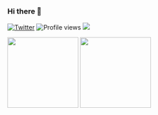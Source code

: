 ### Hi there 👋

[![Twitter](https://img.shields.io/twitter/url.svg?label=Follow%20%40akmalhisyammm&style=social&url=https%3A%2F%2Ftwitter.com%2Fakmalhisyammm)](https://twitter.com/akmalhisyammm)
![Profile views](https://komarev.com/ghpvc/?username=akmalhisyammm)
![](https://hit.yhype.me/github/profile?user_id=74256288)

<div>
  <img height="160" src="https://github-readme-stats.vercel.app/api?username=akmalhisyammm&show_icons=true&theme=react&count_private=true&hide=contribs" />
  <img height="160" src="https://github-readme-stats.vercel.app/api/top-langs/?username=akmalhisyammm&layout=compact&theme=react&hide=php&langs_count=6" />
</div>

<!--
**akmalhisyammm/akmalhisyammm** is a ✨ _special_ ✨ repository because its `README.md` (this file) appears on your GitHub profile.

Here are some ideas to get you started:

- 🔭 I’m currently working on ...
- 🌱 I’m currently learning ...
- 👯 I’m looking to collaborate on ...
- 🤔 I’m looking for help with ...
- 💬 Ask me about ...
- 📫 How to reach me: ...
- 😄 Pronouns: ...
- ⚡ Fun fact: ...
-->
